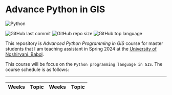 # Advance Python in GIS

![Python](https://img.shields.io/badge/python-3670A0?style=for-the-badge&logo=python&logoColor=ffdd54)

![GitHub last commit](https://img.shields.io/github/last-commit/Yousefess/TA24PYGIS)
![GitHub repo size](https://img.shields.io/github/repo-size/Yousefess/TA24PYGIS)
![GitHub top language](https://img.shields.io/github/languages/top/Yousefess/TA24PYGIS)

This repository is _Advanced Python Programming in GIS_ course for master students that I am teaching assistant in Spring 2024 at the  [University of Noshirvani, Babol](https://nit.ac.ir/en).

This course will be focus on the `Python programming language in GIS`. The course schedule is as follows:

---

| Weeks | Topic | Weeks | Topic |
| :-----: | :-----: | :-----: | :-----: |
